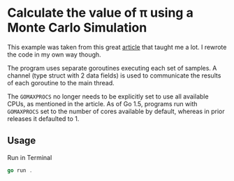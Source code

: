 # Calculate the value of π using a Monte Carlo Simulation

This example was taken from this great [article](https://www.soroushjp.com/2015/02/07/go-concurrency-is-not-parallelism-real-world-lessons-with-monte-carlo-simulations/) that taught me a lot. I rewrote the code in my own way though.

The program uses separate goroutines executing each set of samples. A channel (type struct with 2 data fields) is used to communicate the results of each goroutine to the main thread.

The `GOMAXPROCS` no longer needs to be explicitly set to use all available CPUs, as mentioned in the article. As of Go 1.5, programs run with `GOMAXPROCS` set to the number of cores available by default, whereas in prior releases it defaulted to 1.

## Usage

Run in Terminal

```go
go run .     
```
